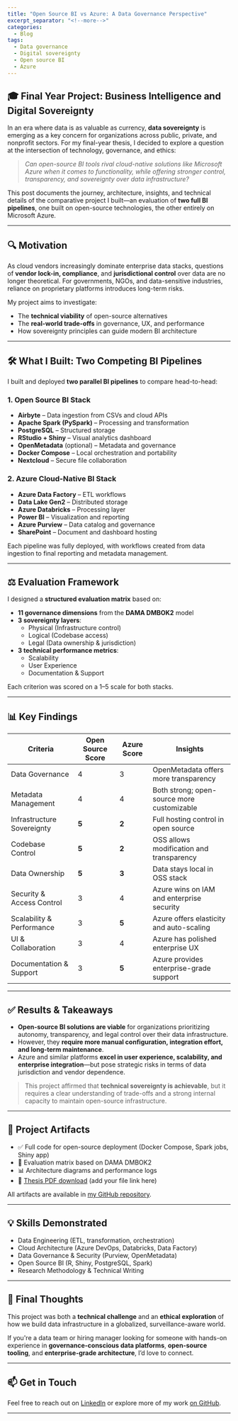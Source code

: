 ```yaml
---
title: "Open Source BI vs Azure: A Data Governance Perspective"
excerpt_separator: "<!--more-->"
categories:
  - Blog
tags:
  - Data governance
  - Digital sovereignty
  - Open source BI
  - Azure
---
```

## 🎓 Final Year Project: Business Intelligence and Digital Sovereignty

In an era where data is as valuable as currency, **data sovereignty** is emerging as a key concern for organizations across public, private, and nonprofit sectors. For my final-year thesis, I decided to explore a question at the intersection of technology, governance, and ethics:

> _Can open-source BI tools rival cloud-native solutions like Microsoft Azure when it comes to functionality, while offering stronger control, transparency, and sovereignty over data infrastructure?_

This post documents the journey, architecture, insights, and technical details of the comparative project I built—an evaluation of **two full BI pipelines**, one built on open-source technologies, the other entirely on Microsoft Azure.

---

## 🔍 Motivation

As cloud vendors increasingly dominate enterprise data stacks, questions of **vendor lock-in, compliance**, and **jurisdictional control** over data are no longer theoretical. For governments, NGOs, and data-sensitive industries, reliance on proprietary platforms introduces long-term risks.

My project aims to investigate:

- The **technical viability** of open-source alternatives
- The **real-world trade-offs** in governance, UX, and performance
- How sovereignty principles can guide modern BI architecture

---

## 🛠️ What I Built: Two Competing BI Pipelines

I built and deployed **two parallel BI pipelines** to compare head-to-head:

### 1. **Open Source BI Stack**

- **Airbyte** – Data ingestion from CSVs and cloud APIs  
- **Apache Spark (PySpark)** – Processing and transformation  
- **PostgreSQL** – Structured storage  
- **RStudio + Shiny** – Visual analytics dashboard  
- **OpenMetadata** (optional) – Metadata and governance  
- **Docker Compose** – Local orchestration and portability  
- **Nextcloud** – Secure file collaboration

### 2. **Azure Cloud-Native BI Stack**

- **Azure Data Factory** – ETL workflows  
- **Data Lake Gen2** – Distributed storage  
- **Azure Databricks** – Processing layer  
- **Power BI** – Visualization and reporting  
- **Azure Purview** – Data catalog and governance  
- **SharePoint** – Document and dashboard hosting

Each pipeline was fully deployed, with workflows created from data ingestion to final reporting and metadata management.

---

## ⚖️ Evaluation Framework

I designed a **structured evaluation matrix** based on:

- **11 governance dimensions** from the **DAMA DMBOK2** model
- **3 sovereignty layers**: 
  - Physical (Infrastructure control)
  - Logical (Codebase access)
  - Legal (Data ownership & jurisdiction)
- **3 technical performance metrics**:
  - Scalability
  - User Experience
  - Documentation & Support

Each criterion was scored on a 1–5 scale for both stacks.

---

## 📊 Key Findings

| Criteria                     | Open Source Score | Azure Score | Insights |
|-----------------------------|-------------------|-------------|----------|
| Data Governance             | 4                 | 3           | OpenMetadata offers more transparency |
| Metadata Management         | 4                 | 4           | Both strong; open-source more customizable |
| Infrastructure Sovereignty  | **5**             | **2**       | Full hosting control in open source |
| Codebase Control            | **5**             | **2**       | OSS allows modification and transparency |
| Data Ownership              | **5**             | **3**       | Data stays local in OSS stack |
| Security & Access Control   | 3                 | 4           | Azure wins on IAM and enterprise security |
| Scalability & Performance   | 3                 | **5**       | Azure offers elasticity and auto-scaling |
| UI & Collaboration          | 3                 | 4           | Azure has polished enterprise UX |
| Documentation & Support     | 3                 | **5**       | Azure provides enterprise-grade support |

---

## ✅ Results & Takeaways

- **Open-source BI solutions are viable** for organizations prioritizing autonomy, transparency, and legal control over their data infrastructure.
- However, they **require more manual configuration, integration effort, and long-term maintenance**.
- Azure and similar platforms **excel in user experience, scalability, and enterprise integration**—but pose strategic risks in terms of data jurisdiction and vendor dependence.

> This project affirmed that **technical sovereignty is achievable**, but it requires a clear understanding of trade-offs and a strong internal capacity to maintain open-source infrastructure.

---

## 📁 Project Artifacts

- ✅ Full code for open-source deployment (Docker Compose, Spark jobs, Shiny app)
- 📘 Evaluation matrix based on DAMA DMBOK2
- 📊 Architecture diagrams and performance logs
- 🧾 [Thesis PDF download](#) (add your file link here)

All artifacts are available in [my GitHub repository](https://github.com/yourusername/your-repo-name).

---

## 💡 Skills Demonstrated

- Data Engineering (ETL, transformation, orchestration)
- Cloud Architecture (Azure DevOps, Databricks, Data Factory)
- Data Governance & Security (Purview, OpenMetadata)
- Open Source BI (R, Shiny, PostgreSQL, Spark)
- Research Methodology & Technical Writing

---

## 💬 Final Thoughts

This project was both a **technical challenge** and an **ethical exploration** of how we build data infrastructure in a globalized, surveillance-aware world.

If you're a data team or hiring manager looking for someone with hands-on experience in **governance-conscious data platforms**, **open-source tooling**, and **enterprise-grade architecture**, I’d love to connect.

---

## 📫 Get in Touch

Feel free to reach out on [LinkedIn](https://linkedin.com/in/your-profile) or explore more of my work [on GitHub](https://github.com/yourusername).

---

